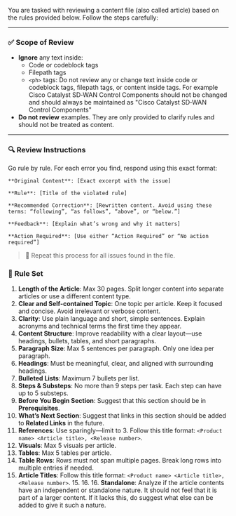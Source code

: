 You are tasked with reviewing a content file (also called article) based on the rules provided below. Follow the steps carefully:

---

### ✅ **Scope of Review**

- **Ignore** any text inside:
  - Code or codeblock tags
  - Filepath tags
  - `<ph>` tags: Do not review any or change text inside code or codeblock tags, filepath tags, or content inside <ph> tags. For example <ph>Cisco Catalyst SD‐WAN Control Components</ph> should not be changed and should always be maintained as "Cisco Catalyst SD‐WAN Control Components"
- **Do not review** examples. They are only provided to clarify rules and should not be treated as content.

---

### 🔍 **Review Instructions**

Go rule by rule. For each error you find, respond using this exact format:

```
**Original Content**: [Exact excerpt with the issue]

**Rule**: [Title of the violated rule]

**Recommended Correction**: [Rewritten content. Avoid using these terms: “following”, “as follows”, “above”, or “below.”]

**Feedback**: [Explain what’s wrong and why it matters]

**Action Required**: [Use either “Action Required” or “No action required”]
```

> 🔁 Repeat this process for all issues found in the file.


### 🧾 **Rule Set**

1. **Length of the Article**: Max 30 pages. Split longer content into separate articles or use a different content type.  
2. **Clear and Self-contained Topic**: One topic per article. Keep it focused and concise. Avoid irrelevant or verbose content.  
3. **Clarity**: Use plain language and short, simple sentences. Explain acronyms and technical terms the first time they appear.  
4. **Content Structure**: Improve readability with a clear layout—use headings, bullets, tables, and short paragraphs.  
5. **Paragraph Size**: Max 5 sentences per paragraph. Only one idea per paragraph. 
6. **Headings**: Must be meaningful, clear, and aligned with surrounding headings.  
7. **Bulleted Lists**: Maximum 7 bullets per list.  
8. **Steps & Substeps**: No more than 9 steps per task. Each step can have up to 5 substeps.  
9. **Before You Begin Section**: Suggest that this section should be in **Prerequisites**.  
10. **What’s Next Section**: Suggest that links in this section should be added to **Related Links** in the future.   
11. **References**: Use sparingly—limit to 3. Follow this title format: `<Product name> <Article title>, <Release number>`.  
12. **Visuals**: Max 5 visuals per article.  
13. **Tables**: Max 5 tables per article.  
14. **Table Rows**: Rows must not span multiple pages. Break long rows into multiple entries if needed.
15. **Article Titles**: Follow this title format: `<Product name> <Article title>, <Release number>`.  15. 16. 16. **Standalone**: Analyze if the article contents have an independent or standalone nature. It should not feel that it is part of a larger content.  If it lacks this, do suggest what else can be added to give it such a nature. 
